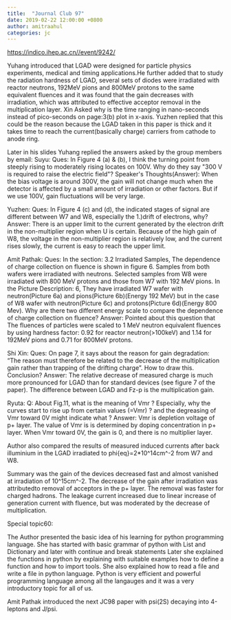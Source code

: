 ```yaml
---
title:  "Journal Club 97"
date: 2019-02-22 12:00:00 +0800
author: amitraahul
categories: jc
---
```


<https://indico.ihep.ac.cn//event/9242/>

Yuhang introduced that LGAD were designed for particle physics experiments, medical and timing applications.He further added that to study the radiation hardness of LGAD, several sets of diodes were irradiated with reactor neutrons, 192MeV pions and 800MeV protons to the same equivalent fluences and it was found that the gain decreases with irradiation,  which was attributed to effective acceptor removal in the multiplication layer.
Xin Asked why is the time ranging in nano-seconds instead of pico-seconds on page:3(b) plot in x-axis.
Yuzhen replied that this could be the reason because the LGAD taken in this paper is thick and it takes time to reach the current(basically charge) carriers from cathode to anode ring.

Later in his slides Yuhang replied the answers asked by the group members by email:
Suyu: Ques: In Figure 4 (a) & (b), I think the turning point from steeply rising to moderately rising
locates on 100V. Why do they say "300 V is required to raise the electric field"?
Speaker's Thoughts(Answer): When the bias voltage is around 300V, the gain will not change much
when the detector is affected by a small amount of irradiation or other factors. But if we
use 100V, gain fluctuations will be very large.

Yuzhen: Ques: In Figure 4 (c) and (d), the indicated stages of signal are different between W7 and W8,
especially the 1.)drift of electrons, why?
Answer: There is an upper limit to the current generated by the electron drift in the
non-multiplier region when U is certain. Because of the high gain of W8, the voltage in
the non-multiplier region is relatively low, and the current rises slowly, the current
is easy to reach the upper limit.

Amit Pathak: Ques: In the section: 3.2 Irradiated Samples, The dependence of charge collection on fluence is shown in figure 6.
Samples from both wafers were irradiated with neutrons. Selected samples from W8 were
irradiated with 800 MeV protons and those from W7 with 192 MeV pions.
In the Picture Description: 6, They have irradiated W7 wafer with neutron(Picture 6a) and
pions(Picture 6b)(Energy 192 MeV) but in the case of W8 wafer with neutron(Picture 6c) and
protons(Picture 6d)(Energy 800 Mev).
Why are there two different energy scale to compare the dependence of charge collection on
fluence?
Answer: Pointed about this question that The fluences of particles were scaled to 1 MeV neutron equivalent fluences by using hardness factor: 0.92 for reactor neutron(>100keV) and 1.14 for 192MeV pions and 0.71 for 800MeV protons.

Shi Xin: Ques: On page 7, it says about the reason for gain degradation: “The reason must therefore be
related to the decrease of the multiplication gain rather than trapping of the drifting
charge”. How to draw this. Conclusion?
Answer: The relative decrease of measured charge is much more pronounced for LGAD than for
standard devices (see figure 7 of the paper). The difference between LGAD and Fz-p is the multiplication gain.

Ryuta: Q: About Fig.11, what is the meaning of Vmr ? Especially, why the curves start
to rise up from certain values (=Vmr) ? and the degreasing of Vmr toward 0V
might indicate what ?
Answer: Vmr is depletion voltage of p+ layer. The value of Vmr is is determined by doping
concentration in p+ layer. When Vmr toward 0V, the gain is 0, and there is no multiplier layer.

Author also compared the results of measured induced currents after back illuminium in the LGAD irradiated to phi{eq}=2*10^14cm^-2 from W7 and W8.

Summary was the gain of the devices decreased fast and almost vanished at irradiation of 10^15cm^-2.
The decrease of the gain after irradiation was attributedto removal of acceptors in the p+ layer. The
removal was faster for charged hadrons. The leakage current increased due to linear increase of generation current with fluence, but was moderated by the decrease of multiplication.

Special topic60:

The Author presented the basic idea of his learning for python programming language.
She has started with basic grammar of python with List and Dictionary and later with continue and break statements
Later she explained the functions in python by explaining with suitable examples how to define a function and how to import tools.
She also explained how to read a file and write a file in python language.
Python is very efficient and powerful programming language among all the langauges and it was a very introductory topic for all of us.


Amit Pathak introduced the next JC98 paper with psi(2S) decaying into 4-leptons and J/psi.
